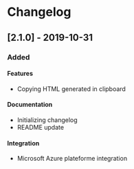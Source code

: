# Changelog

## [2.1.0] - 2019-10-31

### Added

#### Features

- Copying HTML generated in clipboard

#### Documentation

- Initializing changelog
- README update

#### Integration

- Microsoft Azure plateforme integration